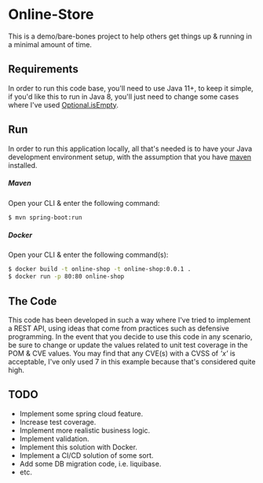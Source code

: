 # Online-Store
This is a demo/bare-bones project to help others get things up & running in a minimal amount of time.

## Requirements
In order to run this code base, you'll need to use Java 11+, to keep it simple, if you'd like this to run in Java 8, you'll just need to change some cases where I've used [Optional.isEmpty](https://dzone.com/articles/optionalisempty-available-in-jdk-11-ea-builds).

## Run
In order to run this application locally, all that's needed is to have your Java development environment setup, with the assumption that you have [maven](https://maven.apache.org/) installed.

##### Maven
Open your CLI & enter the following command:

```bash 
$ mvn spring-boot:run
```

##### Docker
Open your CLI & enter the following command(s):

```bash 
$ docker build -t online-shop -t online-shop:0.0.1 .
$ docker run -p 80:80 online-shop
```

## The Code
This code has been developed in such a way where I've tried to implement a REST API, using ideas that come from practices such as defensive programming. In the event that you decide to use this code in any scenario, be sure to change or update the values related to unit test coverage in the POM & CVE values. You may find that any CVE(s) with a CVSS of *'x'* is acceptable, I've only used 7 in this example because that's considered quite high.

## TODO
- Implement some spring cloud feature.
- Increase test coverage. 
- Implement more realistic business logic. 
- Implement validation.
- Implement this solution with Docker.
- Implement a CI/CD solution of some sort.
- Add some DB migration code, i.e. liquibase.	
- etc.

